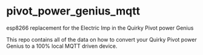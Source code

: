 # pivot_power_genius_mqtt
esp8266 replacement for the Electric Imp in the Quirky Pivot power Genius

This repo contains all of the data on how to convert your Quirky Pivot power Genius to a 100% local MQTT driven device. 
